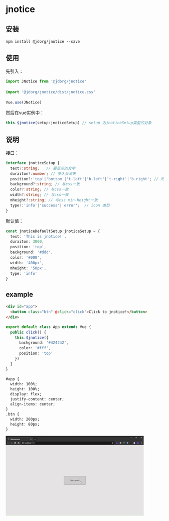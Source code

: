 # jnotice

## 安装

```shell
npm install @jdorg/jnotice --save
```

## 使用

先引入：

```js
import JNotice from '@jdorg/jnotice'

import '@jdorg/jnotice/dist/jnotice.css'

Vue.use(JNotice)
```

然后在vue实例中：

```js
this.$jnotice(setup:jnoticeSetup) // setup 为jnoticeSetup类型的对象
```

## 说明

接口：
```ts
interface jnoticeSetup {
  text?:string;   // 要显示的文字
  duraiton?:number; // 多久会消失
  position?:'top'|'bottom'|'t-left'|'b-left'|'t-right'|'b-right'; // 所在位置
  background?:string; // 与css一致
  color?:string; // 与css一致
  width?:string; // 与css一致
  mheight?:string; // 与css min-height一致
  type?:'info'|'success'|'error';  // icon 类型
}
```

默认值：

```ts
const jnoticeDefaultSetup:jnoticeSetup = {
  text: 'This is jnotice!',
  duraiton: 3000,
  position: 'top',
  background: '#ddd',
  color: '#000',
  width: '400px',
  mheight: '50px',
  type: 'info'
}
```

## example

```html
<div id="app">
  <button class="btn" @click="click">Click to jnotice!</button>
</div>
```

```ts
export default class App extends Vue {
  public click() {
    this.$jnotice({
      background: '#424242',
      color: '#fff',
      position: 'top'
    })
  }
}
```

```less
#app {
  width: 100%;
  height: 100%;
  display: flex;
  justify-content: center;
  align-items: center;
}
.btn {
  width: 200px;
  height: 80px;
}
```

![example](https://raw.githubusercontent.com/isJDongYa/jnotice/master/src/assets/example.gif)
